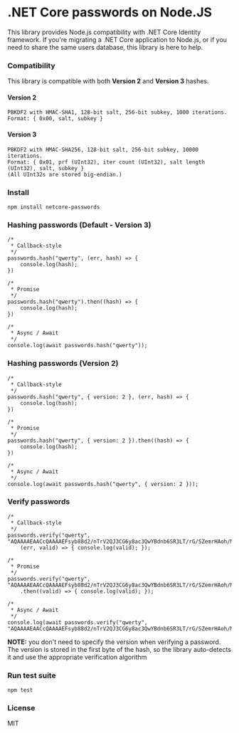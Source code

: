 # .NET Core passwords on Node.JS

This library provides Node.js compatibility with .NET Core Identity framework. If you're migrating a .NET Core application to Node.js, or if you need to share the same users database, this library is here to help.

### Compatibility

This library is compatible with both **Version 2** and **Version 3** hashes.

#### Version 2

```
PBKDF2 with HMAC-SHA1, 128-bit salt, 256-bit subkey, 1000 iterations.
Format: { 0x00, salt, subkey }
```

#### Version 3

```
PBKDF2 with HMAC-SHA256, 128-bit salt, 256-bit subkey, 10000 iterations.
Format: { 0x01, prf (UInt32), iter count (UInt32), salt length (UInt32), salt, subkey }
(All UInt32s are stored big-endian.)
```

### Install

`npm install netcore-passwords`

### Hashing passwords (Default - Version 3)

```
/*
 * Callback-style
 */
passwords.hash("qwerty", (err, hash) => {
    console.log(hash);
})

/*
 * Promise
 */
passwords.hash("qwerty").then((hash) => {
    console.log(hash);
})

/*
 * Async / Await
 */
console.log(await passwords.hash("qwerty"));
```

### Hashing passwords (Version 2)

```
/*
 * Callback-style
 */
passwords.hash("qwerty", { version: 2 }, (err, hash) => {
    console.log(hash);
})

/*
 * Promise
 */
passwords.hash("qwerty", { version: 2 }).then((hash) => {
    console.log(hash);
})

/*
 * Async / Await
 */
console.log(await passwords.hash("qwerty", { version: 2 }));
```

### Verify passwords

```
/*
 * Callback-style
 */
passwords.verify("qwerty", "AQAAAAEAACcQAAAAEFsyb88d2/nTrV2QJ3CG6y8ac3QwYBdnb6SR3LT/rG/SZemrHAoh/MrQmxFrqMey5A==",
    (err, valid) => { console.log(valid); });

/*
 * Promise
 */
passwords.verify("qwerty", "AQAAAAEAACcQAAAAEFsyb88d2/nTrV2QJ3CG6y8ac3QwYBdnb6SR3LT/rG/SZemrHAoh/MrQmxFrqMey5A==")
    .then((valid) => { console.log(valid); });

/*
 * Async / Await
 */
console.log(await passwords.verify("qwerty", "AQAAAAEAACcQAAAAEFsyb88d2/nTrV2QJ3CG6y8ac3QwYBdnb6SR3LT/rG/SZemrHAoh/MrQmxFrqMey5A=="));

```

**NOTE:** you don't need to specify the version when verifying a password. The version is stored in the first byte of the hash, so the library auto-detects it and use the appropriate verification algorithm

### Run test suite

`npm test`

### License

MIT
